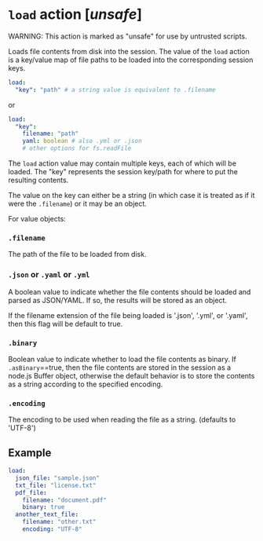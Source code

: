 # `load` action [_unsafe_]
WARNING: This action is marked as "unsafe" for use by untrusted scripts.

Loads file contents from disk into the session. The value of the `load` action is a key/value map of file paths to be loaded into the corresponding session keys.

```YAML
load:
  "key": "path" # a string value is equivalent to .filename
```
or
```YAML
load:
  "key":
    filename: "path"
    yaml: boolean # also .yml or .json
    # other options for fs.readFile
```

The `load` action value may contain multiple keys, each of which will be loaded. The "key" represents the session key/path for where to put the resulting contents.

The value on the key can either be a string (in which case it is treated as if it were the `.filename`) or it may be an object.

For value objects:
### `.filename`
The path of the file to be loaded from disk.

### `.json` or `.yaml` or `.yml`
A boolean value to indicate whether the file contents should be loaded and parsed as JSON/YAML. If so, the results will be stored as an object.

If the filename extension of the file being loaded is '.json', '.yml', or '.yaml', then this flag will be default to true.

### `.binary`
Boolean value to indicate whether to load the file contents as binary. If `.asBinary`==true, then the file contents are stored in the session as a node.js Buffer object, otherwise the default behavior is to store the contents as a string according to the specified encoding.

### `.encoding`
The encoding to be used when reading the file as a string. (defaults to 'UTF-8')

## Example
```YAML
load:
  json_file: "sample.json"
  txt_file: "license.txt"
  pdf_file:
    filename: "document.pdf"
    binary: true
  another_text_file:
    filename: "other.txt"
    encoding: "UTF-8"
```
